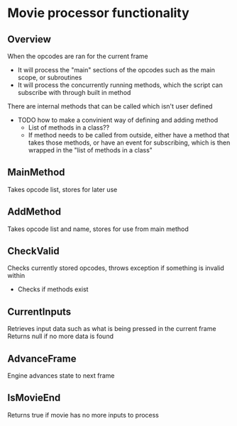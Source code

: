 # Movie processor functionality

## Overview
When the opcodes are ran for the current frame
- It will process the "main" sections of the opcodes such as the main scope, or subroutines
- It will process the concurrently running methods, which the script can subscribe with through built in method

There are internal methods that can be called which isn't user defined
- TODO how to make a convinient way of defining and adding method
  - List of methods in a class??
  - If method needs to be called from outside, either have a method that takes those methods, or have an event for subscribing, which is then wrapped in the "list of methods in a class"

## MainMethod
Takes opcode list, stores for later use

## AddMethod
Takes opcode list and name, stores for use from main method

## CheckValid
Checks currently stored opcodes, throws exception if something is invalid within
- Checks if methods exist

## CurrentInputs
Retrieves input data such as what is being pressed in the current frame
Returns null if no more data is found

## AdvanceFrame
Engine advances state to next frame

## IsMovieEnd
Returns true if movie has no more inputs to process
